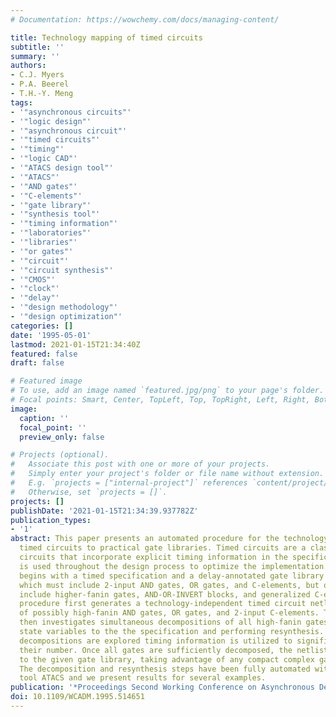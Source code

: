 ```yaml
---
# Documentation: https://wowchemy.com/docs/managing-content/

title: Technology mapping of timed circuits
subtitle: ''
summary: ''
authors:
- C.J. Myers
- P.A. Beerel
- T.H.-Y. Meng
tags:
- '"asynchronous circuits"'
- '"logic design"'
- '"asynchronous circuit"'
- '"timed circuits"'
- '"timing"'
- '"logic CAD"'
- '"ATACS design tool"'
- '"ATACS"'
- '"AND gates"'
- '"C-elements"'
- '"gate library"'
- '"synthesis tool"'
- '"timing information"'
- '"laboratories"'
- '"libraries"'
- '"or gates"'
- '"circuit"'
- '"circuit synthesis"'
- '"CMOS"'
- '"clock"'
- '"delay"'
- '"design methodology"'
- '"design optimization"'
categories: []
date: '1995-05-01'
lastmod: 2021-01-15T21:34:40Z
featured: false
draft: false

# Featured image
# To use, add an image named `featured.jpg/png` to your page's folder.
# Focal points: Smart, Center, TopLeft, Top, TopRight, Left, Right, BottomLeft, Bottom, BottomRight.
image:
  caption: ''
  focal_point: ''
  preview_only: false

# Projects (optional).
#   Associate this post with one or more of your projects.
#   Simply enter your project's folder or file name without extension.
#   E.g. `projects = ["internal-project"]` references `content/project/deep-learning/index.md`.
#   Otherwise, set `projects = []`.
projects: []
publishDate: '2021-01-15T21:34:39.937782Z'
publication_types:
- '1'
abstract: This paper presents an automated procedure for the technology mapping of
  timed circuits to practical gate libraries. Timed circuits are a class of asynchronous
  circuits that incorporate explicit timing information in the specification which
  is used throughout the design process to optimize the implementation. Our procedure
  begins with a timed specification and a delay-annotated gate library description
  which must include 2-input AND gates, OR gates, and C-elements, but optionally can
  include higher-fanin gates, AND-OR-INVERT blocks, and generalized C-elements. Our
  procedure first generates a technology-independent timed circuit netlist composed
  of possibly high-fanin AND gates, OR gates, and 2-input C-elements. The procedure
  then investigates simultaneous decompositions of all high-fanin gates by adding
  state variables to the the specification and performing resynthesis. Although multiple
  decompositions are explored timing information is utilized to significantly reduce
  their number. Once all gates are sufficiently decomposed, the netlist can be mapped
  to the given gate library, taking advantage of any compact complex gates available.
  The decomposition and resynthesis steps have been fully automated within the synthesis
  tool ATACS and we present results for several examples.
publication: '*Proceedings Second Working Conference on Asynchronous Design Methodologies*'
doi: 10.1109/WCADM.1995.514651
---
```

